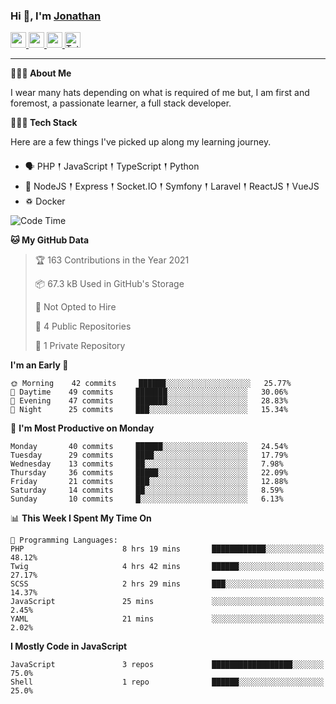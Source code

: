 ### Hi 👋, I'm [Jonathan](https://jonathan-d.ch) 

<p>
  <a href="https://www.twitter.com/redkill2108">
    <img src="https://img.shields.io/badge/twitter-%231DA1F2.svg?&style=for-the-badge&logo=twitter&logoColor=white" height=25>
  </a>
  <a href="https://www.linkedin.com/in/jdebetaz">
    <img src="https://img.shields.io/badge/linkedin-%230077B5.svg?&style=for-the-badge&logo=linkedin&logoColor=white" height=25>
  </a>
  <a href="https://www.instagram.com/jdebetaz/">
    <img src="https://img.shields.io/badge/instagram-%23E4405F.svg?&style=for-the-badge&logo=instagram&logoColor=white" height=25>
  </a>
  <a href="https://wakatime.com/@5c95ead1-71ee-4ecc-9a32-6c2b293dd432">
    <img src="https://wakatime.com/badge/user/5c95ead1-71ee-4ecc-9a32-6c2b293dd432.svg?style=for-the-badge" height=25 alt="Total time coded since Aug 23 2019" />
  </a>
</p>

-------

**🙋🏻‍♂️ About Me** 

<p>I wear many hats depending on what is required of me but, I am first and foremost, a passionate learner, a full stack developer.</p>

**👨🏻‍💻 Tech Stack** 

<p>Here are a few things I've picked up along my learning journey.</p>

- 🗣 PHP 𒑰 JavaScript 𒑰 TypeScript 𒑰 Python
- 🎒 NodeJS 𒑰 Express 𒑰 Socket.IO 𒑰 Symfony 𒑰 Laravel 𒑰 ReactJS 𒑰 VueJS
- ♽ Docker

<!--START_SECTION:waka-->
![Code Time](http://img.shields.io/badge/Code%20Time-340%20hrs%208%20mins-blue)

**🐱 My GitHub Data** 

> 🏆 163 Contributions in the Year 2021
 > 
> 📦 67.3 kB Used in GitHub's Storage 
 > 
> 🚫 Not Opted to Hire
 > 
> 📜 4 Public Repositories 
 > 
> 🔑 1 Private Repository 
 > 
**I'm an Early 🐤** 

```text
🌞 Morning    42 commits     ██████░░░░░░░░░░░░░░░░░░░   25.77% 
🌆 Daytime    49 commits     ███████░░░░░░░░░░░░░░░░░░   30.06% 
🌃 Evening    47 commits     ███████░░░░░░░░░░░░░░░░░░   28.83% 
🌙 Night      25 commits     ███░░░░░░░░░░░░░░░░░░░░░░   15.34%

```
📅 **I'm Most Productive on Monday** 

```text
Monday       40 commits     ██████░░░░░░░░░░░░░░░░░░░   24.54% 
Tuesday      29 commits     ████░░░░░░░░░░░░░░░░░░░░░   17.79% 
Wednesday    13 commits     ██░░░░░░░░░░░░░░░░░░░░░░░   7.98% 
Thursday     36 commits     █████░░░░░░░░░░░░░░░░░░░░   22.09% 
Friday       21 commits     ███░░░░░░░░░░░░░░░░░░░░░░   12.88% 
Saturday     14 commits     ██░░░░░░░░░░░░░░░░░░░░░░░   8.59% 
Sunday       10 commits     █░░░░░░░░░░░░░░░░░░░░░░░░   6.13%

```


📊 **This Week I Spent My Time On** 

```text
💬 Programming Languages: 
PHP                      8 hrs 19 mins       ████████████░░░░░░░░░░░░░   48.12% 
Twig                     4 hrs 42 mins       ██████░░░░░░░░░░░░░░░░░░░   27.17% 
SCSS                     2 hrs 29 mins       ███░░░░░░░░░░░░░░░░░░░░░░   14.37% 
JavaScript               25 mins             ░░░░░░░░░░░░░░░░░░░░░░░░░   2.45% 
YAML                     21 mins             ░░░░░░░░░░░░░░░░░░░░░░░░░   2.02%

```

**I Mostly Code in JavaScript** 

```text
JavaScript               3 repos             ██████████████████░░░░░░░   75.0% 
Shell                    1 repo              ██████░░░░░░░░░░░░░░░░░░░   25.0%

```



<!--END_SECTION:waka-->
